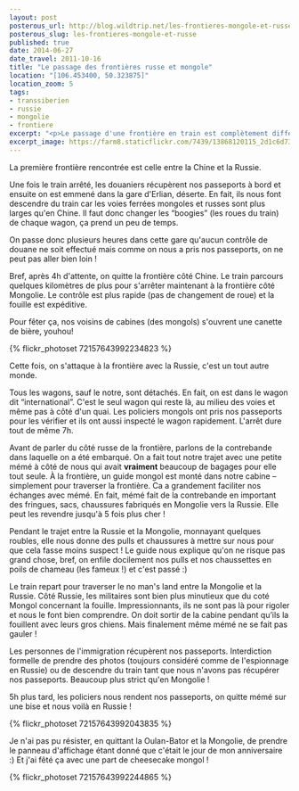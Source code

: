 ```yaml
---
layout: post
posterous_url: http://blog.wildtrip.net/les-frontieres-mongole-et-russe
posterous_slug: les-frontieres-mongole-et-russe
published: true
date: 2014-06-27
date_travel: 2011-10-16
title: "Le passage des frontières russe et mongole"
location: "[106.453400, 50.323875]"
location_zoom: 5
tags:
- transsiberien
- russie
- mongolie
- frontiere
excerpt: "<p>Le passage d'une frontière en train est complètement différent de quand on passe la douane à un aéroport. Il faut parfois changer les roues de chaque wagon, attendre des heures dans un wagon “international” qu'on vérifie nos passeports, que les douaniers fouilles chaque wagon pour vérifier que rien n'est illégal, etc.</p><p>En résumé, le passage de frontières en train, <strong>c'est long</strong> !</p>"
excerpt_image: https://farm8.staticflickr.com/7439/13868120115_2d1c6d738a_c.jpg
---
```


La première frontière rencontrée est celle entre la Chine et la Russie.

Une fois le train arrêté, les douaniers récupèrent nos passeports à bord et ensuite on est emmené dans la gare d'Erlian, déserte. En fait, ils nous font descendre du train car les voies ferrées mongoles et russes sont plus larges qu'en Chine. Il faut donc changer les “boogies” (les roues du train) de chaque wagon, ça prend un peu de temps.

On passe donc plusieurs heures dans cette gare qu'aucun contrôle de douane ne soit effectué mais comme on nous a pris nos passeports, on ne peut pas aller bien loin !

Bref, après 4h d'attente, on quitte la frontière côté Chine. Le train parcours quelques kilomètres de plus pour s'arrêter maintenant à la frontière côté Mongolie. Le contrôle est plus rapide (pas de changement de roue) et la fouille est expéditive.

Pour fêter ça, nos voisins de cabines (des mongols) s'ouvrent une canette de bière, youhou!

{% flickr_photoset 72157643992234823 %}

Cette fois, on s'attaque à la frontière avec la Russie, c'est un tout autre monde.

Tous les wagons, sauf le notre, sont détachés. En fait, on est dans le wagon dit “international”. C'est le seul wagon qui reste là, au milieu des voies et même pas à côté d'un quai. Les policiers mongols ont pris nos passeports pour les vérifier et ils ont aussi inspecté le wagon rapidement. L'arrêt dure tout de même 7h.

Avant de parler du côté russe de la frontière, parlons de la contrebande dans laquelle on a été embarqué. On a fait tout notre trajet avec une petite mémé à côté de nous qui avait **vraiment** beaucoup de bagages pour elle tout seule. À la frontière, un guide mongol est monté dans notre cabine – simplement pour traverser la frontière. Ca a grandement faciliter nos échanges avec mémé. En fait, mémé fait de la contrebande en important des fringues, sacs, chaussures fabriqués en Mongolie vers la Russie. Elle peut les revendre jusqu'à 5 fois plus cher !

Pendant le trajet entre la Russie et la Mongolie, monnayant quelques roubles, elle nous donne des pulls et chaussures à mettre sur nous pour que cela fasse moins suspect ! Le guide nous explique qu'on ne risque pas grand chose, bref, on enfile docilement nos pulls et nos chaussettes en poils de chameau (les fameux !) et c'est passé :)

Le train repart pour traverser le no man's land entre la Mongolie et la Russie. Côté Russie, les militaires sont bien plus minutieux que du coté Mongol concernant la fouille. Impressionnants, ils ne sont pas là pour rigoler et nous le font bien comprendre. On doit sortir de la cabine pendant qu’ils la fouillent avec leurs gros chiens. Mais finalement même mémé ne se fait pas gauler !

Les personnes de l'immigration récupèrent nos passeports. Interdiction formelle de prendre des photos (toujours considéré comme de l'espionnage en Russie) ou de descendre du train tant que nous n'avons pas récupérer nos passeports. Beaucoup plus strict qu'en Mongolie !

5h plus tard, les policiers nous rendent nos passeports, on quitte mémé sur une bise et nous voilà en Russie !

{% flickr_photoset 72157643992043835 %}

Je n'ai pas pu résister, en quittant la Oulan-Bator et la Mongolie, de prendre le panneau d'affichage étant donné que c'était le jour de mon anniversaire :) Et j'ai fêté ça avec une part de cheesecake mongol !

{% flickr_photoset 72157643992244865 %}
